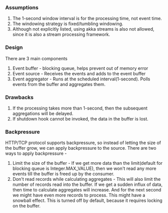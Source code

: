 ### Assumptions
1. The 1-second window interval is for the processing time, not event time.
2. The windowing strategy is fixed/tumbling windowing.  
3. Although not explicitly listed, using akka streams is also not allowed, since it is also a stream processing framework.

### Design
There are 3 main components
1. Event buffer - blocking queue, helps prevent out of memory error
2. Event source - Receives the events and adds to the event buffer
3. Event aggregator - Runs at the scheduled interval(1-second). Polls events from the buffer and aggregates them.

### Drawbacks
1. If the processing takes more than 1-second, then the subsequent aggregations will be delayed.
2. If shutdown hook cannot be invoked, the data in the buffer is lost.

### Backpressure
HTTP/TCP protocol supports backpressure, so instead of letting the size of the buffer grow, we can apply backpressure to the source.
There are two ways to apply backpressure -
1. Limit the size of the buffer - If we get more data than the limit(default for blocking queue is Integer.MAX_VALUE),
   then we won't read any more events till the buffer is freed up by the consumer.
2. Don't read records while calculating aggregates - This will also limit the number of records read into the buffer. 
   If we get a sudden influx of data, then time to calculate aggregates will increase. And for the next second we might have even more records to process.
   This might have a snowball effect. This is turned off by default, because it requires locking on the buffer.